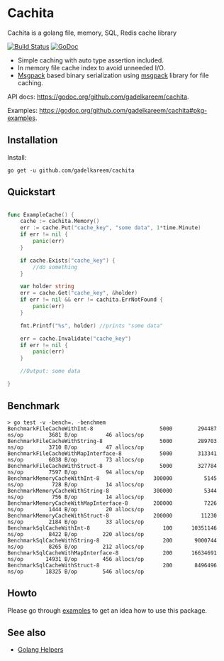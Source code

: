 # Cachita
Cachita is a golang file, memory, SQL, Redis cache library 

[![Build Status](https://travis-ci.org/gadelkareem/cachita.svg)](https://travis-ci.org/gadelkareem/cachita)
[![GoDoc](https://godoc.org/github.com/gadelkareem/cachita?status.svg)](https://godoc.org/github.com/gadelkareem/cachita)

- Simple caching with auto type assertion included.
- In memory file cache index to avoid unneeded I/O.
- [Msgpack](https://msgpack.org/index.html) based binary serialization using [msgpack](https://github.com/vmihailenco/msgpack) library for file caching.


API docs: https://godoc.org/github.com/gadelkareem/cachita.

Examples: https://godoc.org/github.com/gadelkareem/cachita#pkg-examples.

## Installation

Install:

```shell
go get -u github.com/gadelkareem/cachita
```

## Quickstart

```go

func ExampleCache() {
	cache := cachita.Memory()
	err := cache.Put("cache_key", "some data", 1*time.Minute)
	if err != nil {
		panic(err)
	}

	if cache.Exists("cache_key") {
		//do something
	}

	var holder string
	err = cache.Get("cache_key", &holder)
	if err != nil && err != cachita.ErrNotFound {
		panic(err)
	}

	fmt.Printf("%s", holder) //prints "some data"

	err = cache.Invalidate("cache_key")
	if err != nil {
		panic(err)
	}

	//Output: some data

}

```

## Benchmark

```
> go test -v -bench=. -benchmem
BenchmarkFileCacheWithInt-8              	    5000	    294487 ns/op	    3681 B/op	      46 allocs/op
BenchmarkFileCacheWithString-8           	    5000	    289703 ns/op	    3710 B/op	      47 allocs/op
BenchmarkFileCacheWithMapInterface-8     	    5000	    313341 ns/op	    6038 B/op	      73 allocs/op
BenchmarkFileCacheWithStruct-8           	    5000	    327784 ns/op	    7597 B/op	      94 allocs/op
BenchmarkMemoryCacheWithInt-8            	  300000	      5145 ns/op	     728 B/op	      14 allocs/op
BenchmarkMemoryCacheWithString-8         	  300000	      5344 ns/op	     756 B/op	      14 allocs/op
BenchmarkMemoryCacheWithMapInterface-8   	  200000	      7226 ns/op	    1444 B/op	      20 allocs/op
BenchmarkMemoryCacheWithStruct-8         	  200000	     11230 ns/op	    2184 B/op	      33 allocs/op
BenchmarkSqlCacheWithInt-8               	     100	  10351146 ns/op	    8422 B/op	     220 allocs/op
BenchmarkSqlCacheWithString-8            	     200	   9000744 ns/op	    8265 B/op	     212 allocs/op
BenchmarkSqlCacheWithMapInterface-8      	     200	  16634691 ns/op	   14931 B/op	     456 allocs/op
BenchmarkSqlCacheWithStruct-8            	     200	   8496496 ns/op	   18325 B/op	     546 allocs/op
```

## Howto

Please go through [examples](https://godoc.org/github.com/gadelkareem/cachita#pkg-examples) to get an idea how to use this package.

## See also

- [Golang Helpers](https://github.com/gadelkareem/go-helpers)

